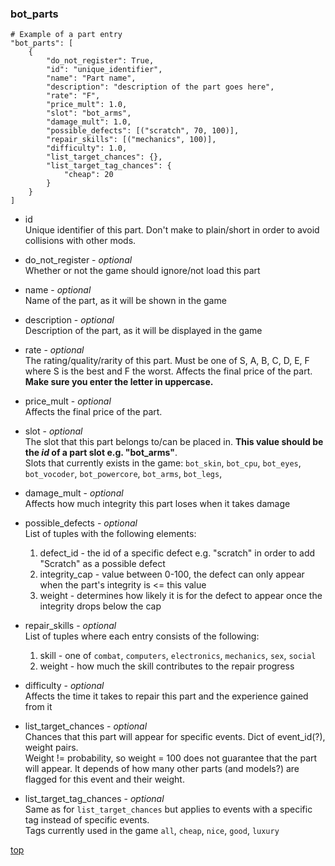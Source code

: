 ### bot_parts
```
# Example of a part entry
"bot_parts": [
    {
        "do_not_register": True,
        "id": "unique_identifier",
        "name": "Part name",
        "description": "description of the part goes here",
        "rate": "F",
        "price_mult": 1.0,
        "slot": "bot_arms",
        "damage_mult": 1.0,
        "possible_defects": [("scratch", 70, 100)],
        "repair_skills": [("mechanics", 100)],
        "difficulty": 1.0,
        "list_target_chances": {},
        "list_target_tag_chances": {
            "cheap": 20
        }
    }
]
```

- id\
Unique identifier of this part. Don't make to plain/short in order to avoid collisions with other mods.

- do_not_register - _optional_\
Whether or not the game should ignore/not load this part

- name - _optional_\
Name of the part, as it will be shown in the game

- description - _optional_\
Description of the part, as it will be displayed in the game

- rate - _optional_\
The rating/quality/rarity of this part. Must be one of S, A, B, C, D, E, F where S is the best and F the worst. Affects the final price of the part.\
__Make sure you enter the letter in uppercase.__ 

- price_mult - _optional_\
Affects the final price of the part.

- slot - _optional_\
The slot that this part belongs to/can be placed in. __This value should be the *id* of a part slot e.g. "bot_arms"__.\
Slots that currently exists in the game: `bot_skin`, `bot_cpu`, `bot_eyes`, `bot_vocoder`, `bot_powercore`, `bot_arms`, `bot_legs`,

- damage_mult - _optional_\
Affects how much integrity this part loses when it takes damage

- possible_defects - _optional_\
List of tuples with the following elements:
  1. defect_id - the id of a specific defect e.g. "scratch" in order to add "Scratch" as a possible defect
  2. integrity_cap - value between 0-100, the defect can only appear when the part's integrity is <= this value
  3. weight - determines how likely it is for the defect to appear once the integrity drops below the cap

- repair_skills - _optional_\
List of tuples where each entry consists of the following:
  1. skill - one of `combat`, `computers`, `electronics`, `mechanics`, `sex`, `social`
  2. weight - how much the skill contributes to the repair progress
 
 - difficulty - _optional_\
 Affects the time it takes to repair this part and the experience gained from it
 
 - list_target_chances - _optional_\
 Chances that this part will appear for specific events. Dict of event_id(?), weight pairs.\
 Weight != probability, so weight = 100 does not guarantee that the part will appear. It depends of how many other parts (and models?) are flagged for this event and their weight.

- list_target_tag_chances - _optional_\
Same as for `list_target_chances` but applies to events with a specific tag instead of specific events.\
Tags currently used in the game `all`, `cheap`, `nice`, `good`, `luxury`

[top](bot_parts.md#bot_parts)
